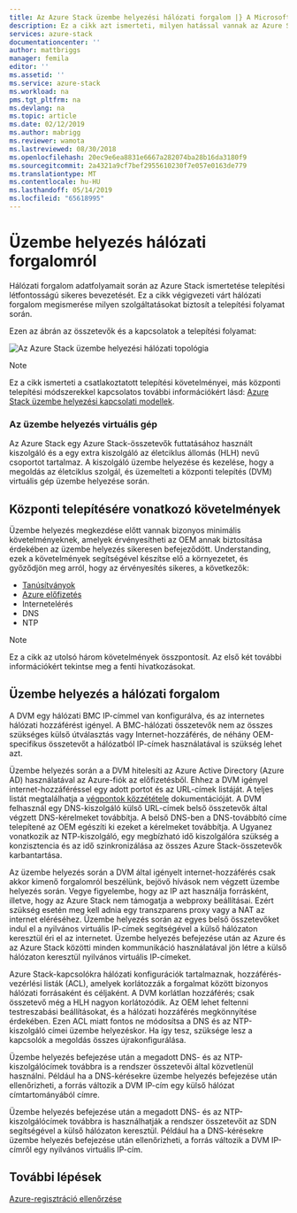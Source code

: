 ```yaml
---
title: Az Azure Stack üzembe helyezési hálózati forgalom |} A Microsoft Docs
description: Ez a cikk azt ismerteti, milyen hatással vannak az Azure Stack üzembe helyezési hálózati folyamatokkal kapcsolatos.
services: azure-stack
documentationcenter: ''
author: mattbriggs
manager: femila
editor: ''
ms.assetid: ''
ms.service: azure-stack
ms.workload: na
pms.tgt_pltfrm: na
ms.devlang: na
ms.topic: article
ms.date: 02/12/2019
ms.author: mabrigg
ms.reviewer: wamota
ms.lastreviewed: 08/30/2018
ms.openlocfilehash: 20ec9e6ea8831e6667a282074ba28b16da3180f9
ms.sourcegitcommit: 2a4321a9cf7bef2955610230f7e057e0163de779
ms.translationtype: MT
ms.contentlocale: hu-HU
ms.lasthandoff: 05/14/2019
ms.locfileid: "65618995"
---
```

# <a name="about-deployment-network-traffic"></a>Üzembe helyezés hálózati forgalomról
Hálózati forgalom adatfolyamait során az Azure Stack ismertetése telepítési létfontosságú sikeres bevezetését. Ez a cikk végigvezeti várt hálózati forgalom megismerése milyen szolgáltatásokat biztosít a telepítési folyamat során.

Ezen az ábrán az összetevők és a kapcsolatok a telepítési folyamat:

![Az Azure Stack üzembe helyezési hálózati topológia](media/deployment-networking/figure1.png)

> [!NOTE]
> Ez a cikk ismerteti a csatlakoztatott telepítési követelményei, más központi telepítési módszerekkel kapcsolatos további információkért lásd: [Azure Stack üzembe helyezési kapcsolati modellek](azure-stack-connection-models.md).

### <a name="the-deployment-vm"></a>Az üzembe helyezés virtuális gép
Az Azure Stack egy Azure Stack-összetevők futtatásához használt kiszolgáló és a egy extra kiszolgáló az életciklus állomás (HLH) nevű csoportot tartalmaz. A kiszolgáló üzembe helyezése és kezelése, hogy a megoldás az életciklus szolgál, és üzemelteti a központi telepítés (DVM) virtuális gép üzembe helyezése során.

## <a name="deployment-requirements"></a>Központi telepítésére vonatkozó követelmények
Üzembe helyezés megkezdése előtt vannak bizonyos minimális követelményeknek, amelyek érvényesítheti az OEM annak biztosítása érdekében az üzembe helyezés sikeresen befejeződött. Understanding, ezek a követelmények segítségével készítse elő a környezetet, és győződjön meg arról, hogy az érvényesítés sikeres, a következők:

-   [Tanúsítványok](azure-stack-pki-certs.md)
-   [Azure előfizetés](https://azure.microsoft.com/free/?b=17.06)
-   Internetelérés
-   DNS
-   NTP

> [!NOTE]
> Ez a cikk az utolsó három követelmények összpontosít. Az első két további információkért tekintse meg a fenti hivatkozásokat.

## <a name="deployment-network-traffic"></a>Üzembe helyezés a hálózati forgalom
A DVM egy hálózati BMC IP-címmel van konfigurálva, és az internetes hálózati hozzáférést igényel. A BMC-hálózati összetevők nem az összes szükséges külső útválasztás vagy Internet-hozzáférés, de néhány OEM-specifikus összetevőt a hálózatból IP-címek használatával is szükség lehet azt.

Üzembe helyezés során a a DVM hitelesíti az Azure Active Directory (Azure AD) használatával az Azure-fiók az előfizetésből. Ehhez a DVM igényel internet-hozzáféréssel egy adott portot és az URL-címek listáját. A teljes listát megtalálhatja a [végpontok közzététele](azure-stack-integrate-endpoints.md) dokumentációját. A DVM felhasznál egy DNS-kiszolgáló külső URL-címek belső összetevők által végzett DNS-kérelmeket továbbítja. A belső DNS-ben a DNS-továbbító címe telepítené az OEM egészíti ki ezeket a kérelmeket továbbítja. A Ugyanez vonatkozik az NTP-kiszolgáló, egy megbízható idő kiszolgálóra szükség a konzisztencia és az idő szinkronizálása az összes Azure Stack-összetevők karbantartása.

Az üzembe helyezés során a DVM által igényelt internet-hozzáférés csak akkor kimenő forgalomról beszélünk, bejövő hívások nem végzett üzembe helyezés során. Vegye figyelembe, hogy az IP azt használja forrásként, illetve, hogy az Azure Stack nem támogatja a webproxy beállításai. Ezért szükség esetén meg kell adnia egy transzparens proxy vagy a NAT az internet eléréséhez. Üzembe helyezés során az egyes belső összetevőket indul el a nyilvános virtuális IP-címek segítségével a külső hálózaton keresztül éri el az internetet. Üzembe helyezés befejezése után az Azure és az Azure Stack közötti minden kommunikáció használatával jön létre a külső hálózaton keresztül nyilvános virtuális IP-címeket.

Azure Stack-kapcsolókra hálózati konfigurációk tartalmaznak, hozzáférés-vezérlési listák (ACL), amelyek korlátozzák a forgalmat között bizonyos hálózati forrásaként és céljaként. A DVM korlátlan hozzáférés; csak összetevő még a HLH nagyon korlátozódik. Az OEM lehet feltenni testreszabási beállításokat, és a hálózati hozzáférés megkönnyítése érdekében. Ezen ACL miatt fontos ne módosítsa a DNS és az NTP-kiszolgáló címei üzembe helyezéskor. Ha így tesz, szüksége lesz a kapcsolók a megoldás összes újrakonfigurálása.

Üzembe helyezés befejezése után a megadott DNS- és az NTP-kiszolgálócímek továbbra is a rendszer összetevői által közvetlenül használni. Például ha a DNS-kérésekre üzembe helyezés befejezése után ellenőrizheti, a forrás változik a DVM IP-cím egy külső hálózat címtartományából címre.

Üzembe helyezés befejezése után a megadott DNS- és az NTP-kiszolgálócímek továbbra is használhatják a rendszer összetevőit az SDN segítségével a külső hálózaton keresztül. Például ha a DNS-kérésekre üzembe helyezés befejezése után ellenőrizheti, a forrás változik a DVM IP-címről egy nyilvános virtuális IP-cím.

## <a name="next-steps"></a>További lépések
[Azure-regisztráció ellenőrzése](azure-stack-validate-registration.md)
